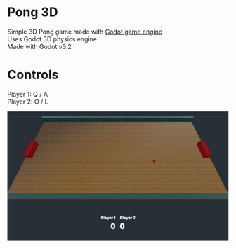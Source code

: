 # Pong 3D
Simple 3D Pong game made with [Godot game engine](https://godotengine.org/)  
Uses Godot 3D physics engine  
Made with Godot v3.2  

# Controls
Player 1: Q / A  
Player 2: O / L  


![Screenshot](https://github.com/skarjalainen/godot-pong3d/blob/master/main/screenshot.jpg?raw=true)
